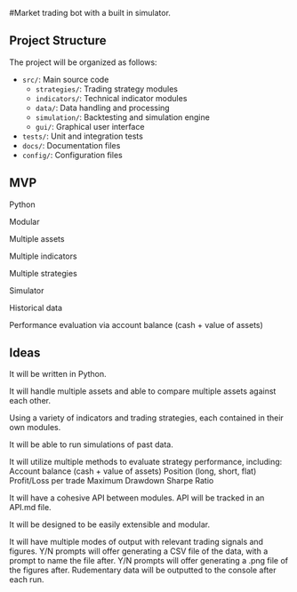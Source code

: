 #Market trading bot with a built in simulator.

## Project Structure
The project will be organized as follows:
- `src/`: Main source code
  - `strategies/`: Trading strategy modules
  - `indicators/`: Technical indicator modules
  - `data/`: Data handling and processing
  - `simulation/`: Backtesting and simulation engine
  - `gui/`: Graphical user interface
- `tests/`: Unit and integration tests
- `docs/`: Documentation files
- `config/`: Configuration files

## MVP

Python

Modular

Multiple assets

Multiple indicators

Multiple strategies

Simulator

Historical data

Performance evaluation via account balance (cash + value of assets)





## Ideas

It will be written in Python.

It will handle multiple assets and able to compare multiple assets against each other.

Using a variety of indicators and trading strategies, each contained in their own modules.

It will be able to run simulations of past data. 

It will utilize multiple methods to evaluate strategy performance, including:
    Account balance (cash + value of assets)
    Position (long, short, flat)
    Profit/Loss per trade
    Maximum Drawdown
    Sharpe Ratio

It will have a cohesive API between modules.
    API will be tracked in an API.md file.

It will be designed to be easily extensible and modular.

It will have multiple modes of output with relevant trading signals and figures.
    Y/N prompts will offer generating a CSV file of the data, with a prompt to name the file after.
    Y/N prompts will offer generating a .png file of the figures after.
    Rudementary data will be outputted to the console after each run.

